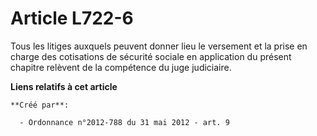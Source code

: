 # Article L722-6

Tous les litiges auxquels peuvent donner lieu le versement et la prise en charge des cotisations de sécurité sociale en
application du présent chapitre relèvent de la compétence du juge judiciaire.

**Liens relatifs à cet article**

	**Créé par**:

	  - Ordonnance n°2012-788 du 31 mai 2012 - art. 9
